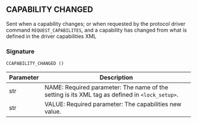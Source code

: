 ## CAPABILITY CHANGED

Sent when a capability changes; or when requested by the protocol driver command `REQUEST_CAPABILITES`, and a capability has changed from what is defined in the driver capabilities XML


### Signature

`CCAPABILITY_CHANGED ()`


| Parameter | Description |
| --- | --- |
| str |NAME: Required parameter: The name of the setting is its XML tag as defined in `<lock_setup>`.
| str |VALUE: Required parameter: The capabilities new value.
